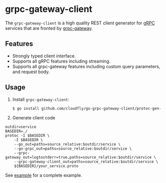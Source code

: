 # grpc-gateway-client

The `grpc-gateway-client` is a high quality REST client generator for [gRPC](https://grpc.io/) services that are fronted by [grpc-gateway](https://github.com/grpc-ecosystem/grpc-gateway).

## Features

- Strongly typed client interface.
- Supports all gRPC features including streaming.
- Supports all grpc-gateway features including custom query parameters, and request body.


## Usage

1. Install `grpc-gateway-client`:

    ```bash
    $ go install github.com/cloudfly/go-grpc-gateway-client/protoc-gen-grpc-gateway-client@latest
    ```
2. Generate client code
```
outdir=service
BASEDIR=./
protoc -I $BASEDIR \
	-I $BASEDIR \
	--go_out=paths=source_relative:$outdir/service \
	--go-grpc_out=paths=source_relative:$outdir/service \
	--grpc-gateway_out=logtostderr=true,paths=source_relative:$outdir/service \
	--grpc-gateway-client_out=paths=source_relative:$outdir/service \
	${BASEDIR}/your_service.proto
```
See [example](./example/README.md) for a complete example.